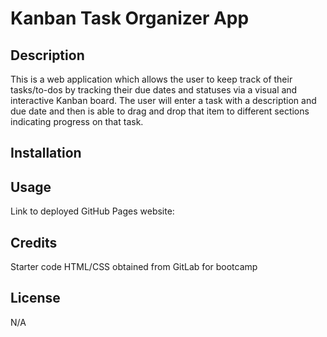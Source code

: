 # Kanban Task  Organizer App

## Description
This is a web application which allows the user to keep track of their tasks/to-dos by tracking their due dates and statuses via a visual and interactive Kanban board. The user will enter a task with a description and due date and then is able to drag and drop that item to different sections indicating progress on that task.
## Installation

## Usage

Link to deployed GitHub Pages website:

## Credits
Starter code HTML/CSS obtained from GitLab for bootcamp

## License
N/A

